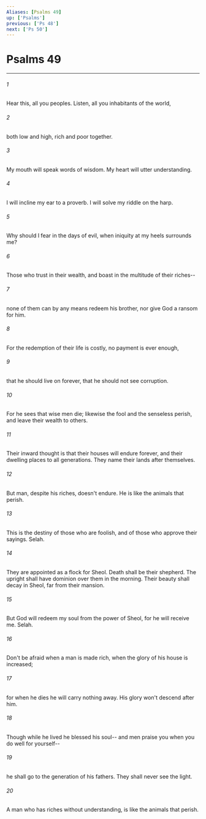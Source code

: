 ```yaml
---
Aliases: [Psalms 49]
up: ['Psalms']
previous: ['Ps 48']
next: ['Ps 50']
---
```

# Psalms 49
***





###### 1 

Hear this, all you peoples. Listen, all you inhabitants of the world, 



###### 2 

both low and high, rich and poor together. 



###### 3 

My mouth will speak words of wisdom. My heart will utter understanding. 



###### 4 

I will incline my ear to a proverb. I will solve my riddle on the harp. 



###### 5 

Why should I fear in the days of evil, when iniquity at my heels surrounds me? 



###### 6 

Those who trust in their wealth, and boast in the multitude of their riches-- 



###### 7 

none of them can by any means redeem his brother, nor give God a ransom for him. 



###### 8 

For the redemption of their life is costly, no payment is ever enough, 



###### 9 

that he should live on forever, that he should not see corruption. 



###### 10 

For he sees that wise men die; likewise the fool and the senseless perish, and leave their wealth to others. 



###### 11 

Their inward thought is that their houses will endure forever, and their dwelling places to all generations. They name their lands after themselves. 



###### 12 

But man, despite his riches, doesn't endure. He is like the animals that perish. 



###### 13 

This is the destiny of those who are foolish, and of those who approve their sayings. Selah. 



###### 14 

They are appointed as a flock for Sheol. Death shall be their shepherd. The upright shall have dominion over them in the morning. Their beauty shall decay in Sheol, far from their mansion. 



###### 15 

But God will redeem my soul from the power of Sheol, for he will receive me. Selah. 



###### 16 

Don't be afraid when a man is made rich, when the glory of his house is increased; 



###### 17 

for when he dies he will carry nothing away. His glory won't descend after him. 



###### 18 

Though while he lived he blessed his soul-- and men praise you when you do well for yourself-- 



###### 19 

he shall go to the generation of his fathers. They shall never see the light. 



###### 20 

A man who has riches without understanding, is like the animals that perish.
